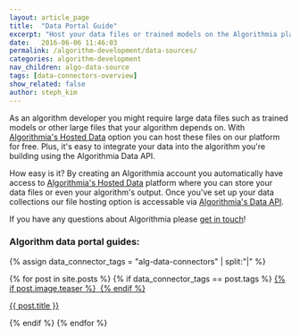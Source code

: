 ```yaml
---
layout: article_page
title:  "Data Portal Guide"
excerpt: "Host your data files or trained models on the Algorithmia platform for free."
date:   2016-06-06 11:46:03
permalink: /algorithm-development/data-sources/
categories: algorithm-development
nav_children: algo-data-source
tags: [data-connectors-overview]
show_related: false
author: steph_kim
---
```


As an algorithm developer you might require large data files such as trained models or other large files that your algorithm depends on. With <a href="https://algorithmia.com/data/hosted">Algorithmia's Hosted Data</a> option you can host these files on our platform for free. Plus, it's easy to integrate your data into the algorithm you're building using the Algorithmia Data API.

How easy is it? By creating an Algorithmia account you automatically have access to <a href="https://algorithmia.com/data/hosted">Algorithmia's Hosted Data</a> platform where you can store your data files or even your algorithm's output. Once you've set up your data collections our file hosting option is accessable via <a href="http://docs.algorithmia.com/#data-api-specification">Algorithmia's Data API</a>.

If you have any questions about Algorithmia please <a href="mailto:support@algorithmia.com">get in touch</a>!

### Algorithm data portal guides:
{% assign data_connector_tags = "alg-data-connectors" | split:"|" %}
<div class="col-xs-3 lang-tile">
  {% for post in site.posts %}
  	{% if data_connector_tags == post.tags %}
  		<a  href="{{ post.url }}">
  		{% if post.image.teaser %}
		<img  src="{{ site.url }}{{ site.baseurl }}/images/{{ post.image.teaser }}" alt="" itemprop="image">
		{% endif %}
		</a>
		<p class="lg"><a  href="{{ post.url }}">{{ post.title }}</a></p>
	{% endif %}
  {% endfor %}
</div>
